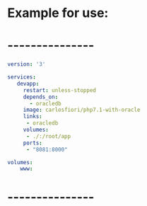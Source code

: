 # Example for use:
# ---------------
```yaml
version: '3'

services:
   devapp:
     restart: unless-stopped
     depends_on:
       - oracledb
     image: carlosfiori/php7.1-with-oracle
     links:
      - oracledb
     volumes:
      - ./:/root/app
     ports:
      - "8081:8000"

volumes:
    www:
```
# ---------------